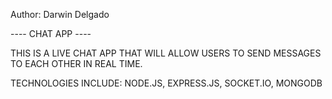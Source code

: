 Author: Darwin Delgado


---- CHAT APP ----

THIS IS A LIVE CHAT APP THAT WILL ALLOW USERS TO SEND MESSAGES TO EACH OTHER IN REAL TIME.

TECHNOLOGIES INCLUDE: NODE.JS, EXPRESS.JS, SOCKET.IO, MONGODB
 